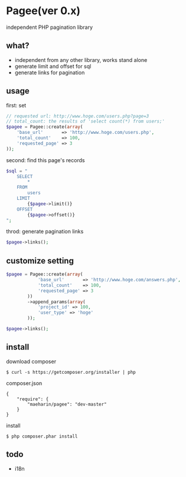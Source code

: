 # Pagee(ver 0.x)
independent PHP pagination library

## what?
- independent from any other library, works stand alone
- generate limit and offset for sql
- generate links for pagination

## usage
first: set
```php
// requested url: http://www.hoge.com/users.php?page=3
// total_count: the results of 'select count(*) from users;'
$pagee = Pagee::create(array(
    'base_url'       => 'http://www.hoge.com/users.php',
    'total_count'    => 100,
    'requested_page' => 3
));
```

second: find this page's records
```php
$sql = "
    SELECT
        *
    FROM
        users
    LIMIT
        {$pagee->limit()}
    OFFSET
        {$pagee->offset()}
";
```

throd: generate pagination links
```php
$pagee->links();
```

## customize setting
```php
$pagee = Pagee::create(array(
            'base_url'       => 'http://www.hoge.com/answers.php',
            'total_count'    => 100,
            'requested_page' => 3
        ))
        ->append_params(array(
            'project_id' => 100,
            'user_type' => 'hoge'
        ));

$pagee->links();
```

## install
download composer
```
$ curl -s https://getcomposer.org/installer | php
```

composer.json
```
{
    "require": {
        "maeharin/pagee": "dev-master"
    }
}
```

install
```
$ php composer.phar install
```

## todo
- i18n
